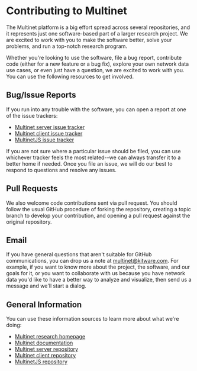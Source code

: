 # Contributing to Multinet

The Multinet platform is a big effort spread across several repositories, and it
represents just one software-based part of a larger research project. We are
excited to work with you to make the software better, solve your problems, and
run a top-notch research program.

Whether you're looking to use the software, file a bug report, contribute code
(either for a new feature or a bug fix), explore your own network data use
cases, or even just have a question, we are excited to work with you. You can
use the following resources to get involved.

## Bug/Issue Reports

If you run into any trouble with the software, you can open a report at one of
the issue trackers:

- [Multinet server issue tracker](https://github.com/multinet-app/multinet-server/issues)
- [Multinet client issue tracker](https://github.com/multinet-app/multinet-client/issues)
- [MultinetJS issue tracker](https://github.com/multinet-app/multinetjs/issues)

If you are not sure where a particular issue should be filed, you can use
whichever tracker feels the most related--we can always transfer it to a better
home if needed. Once you file an issue, we will do our best to respond to
questions and resolve any issues.

## Pull Requests

We also welcome code contributions sent via pull request. You should follow the usual
GitHub procedure of forking the repository, creating a topic branch to develop
your contribution, and opening a pull request against the original repository.

## Email

If you have general questions that aren't suitable for GitHub communications,
you can drop us a note at multinet@kitware.com. For example, if you want to know
more about the project, the software, and our goals for it, or you want to
collaborate with us because you have network data you'd like to have a better
way to analyze and visualize, then send us a message and we'll start a dialog.

## General Information

You can use these information sources to learn more about what we're doing:
- [Multinet research homepage](https://vdl.sci.utah.edu/projects/2019-nsf-multinet/)
- [Multinet documentation](https://multinet-app.readthedocs.io)
- [Multinet server repository](https://github.com/multinet-app/multinet-server)
- [Multinet client repository](https://github.com/multinet-app/multinet-client)
- [MultinetJS repository](https://github.com/multinet-app/multinetjs)

